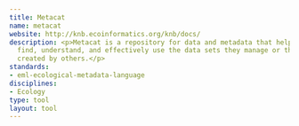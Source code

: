 ```yaml
---
title: Metacat
name: metacat
website: http://knb.ecoinformatics.org/knb/docs/
description: <p>Metacat is a repository for data and metadata that helps scientists
  find, understand, and effectively use the data sets they manage or that have been
  created by others.</p>
standards:
- eml-ecological-metadata-language
disciplines:
- Ecology
type: tool
layout: tool
---
```



